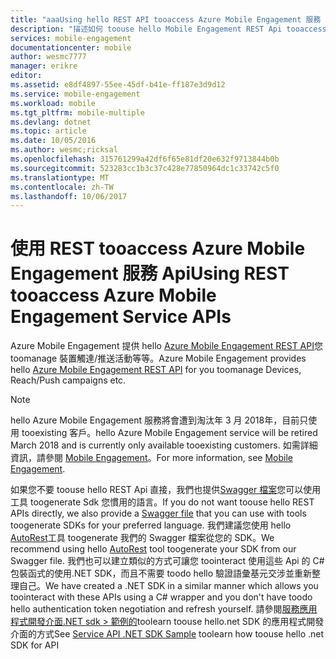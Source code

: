```yaml
---
title: "aaaUsing hello REST API tooaccess Azure Mobile Engagement 服務 Api"
description: "描述如何 toouse hello Mobile Engagement REST Api tooaccess Azure Mobile Engagement 服務 Api"
services: mobile-engagement
documentationcenter: mobile
author: wesmc7777
manager: erikre
editor: 
ms.assetid: e8df4897-55ee-45df-b41e-ff187e3d9d12
ms.service: mobile-engagement
ms.workload: mobile
ms.tgt_pltfrm: mobile-multiple
ms.devlang: dotnet
ms.topic: article
ms.date: 10/05/2016
ms.author: wesmc;ricksal
ms.openlocfilehash: 315761299a42df6f65e81df20e632f9713844b0b
ms.sourcegitcommit: 523283cc1b3c37c428e77850964dc1c33742c5f0
ms.translationtype: MT
ms.contentlocale: zh-TW
ms.lasthandoff: 10/06/2017
---
```

# <a name="using-rest-tooaccess-azure-mobile-engagement-service-apis"></a><span data-ttu-id="00de3-103">使用 REST tooaccess Azure Mobile Engagement 服務 Api</span><span class="sxs-lookup"><span data-stu-id="00de3-103">Using REST tooaccess Azure Mobile Engagement Service APIs</span></span>
<span data-ttu-id="00de3-104">Azure Mobile Engagement 提供 hello [Azure Mobile Engagement REST API](https://msdn.microsoft.com/library/azure/mt683754.aspx)您 toomanage 裝置觸達/推送活動等等。</span><span class="sxs-lookup"><span data-stu-id="00de3-104">Azure Mobile Engagement provides hello [Azure Mobile Engagement REST API](https://msdn.microsoft.com/library/azure/mt683754.aspx) for you toomanage Devices, Reach/Push campaigns etc.</span></span>

> [!NOTE]
> <span data-ttu-id="00de3-105">hello Azure Mobile Engagement 服務將會遭到淘汰年 3 月 2018年，目前只使用 tooexisting 客戶。</span><span class="sxs-lookup"><span data-stu-id="00de3-105">hello Azure Mobile Engagement service will be retired March 2018 and is currently only available tooexisting customers.</span></span> <span data-ttu-id="00de3-106">如需詳細資訊，請參閱 [Mobile Engagement](https://azure.microsoft.com/en-us/services/mobile-engagement/)。</span><span class="sxs-lookup"><span data-stu-id="00de3-106">For more information, see [Mobile Engagement](https://azure.microsoft.com/en-us/services/mobile-engagement/).</span></span>

<span data-ttu-id="00de3-107">如果您不要 toouse hello REST Api 直接，我們也提供[Swagger 檔案](https://github.com/Azure/azure-rest-api-specs/blob/master/arm-mobileengagement/2014-12-01/swagger/mobile-engagement.json)您可以使用工具 toogenerate Sdk 您慣用的語言。</span><span class="sxs-lookup"><span data-stu-id="00de3-107">If you do not want toouse hello REST APIs directly, we also provide a [Swagger file](https://github.com/Azure/azure-rest-api-specs/blob/master/arm-mobileengagement/2014-12-01/swagger/mobile-engagement.json) that you can use with tools toogenerate SDKs for your preferred language.</span></span> <span data-ttu-id="00de3-108">我們建議您使用 hello [AutoRest](https://github.com/Azure/AutoRest)工具 toogenerate 我們的 Swagger 檔案從您的 SDK。</span><span class="sxs-lookup"><span data-stu-id="00de3-108">We recommend using hello [AutoRest](https://github.com/Azure/AutoRest) tool toogenerate your SDK from our Swagger file.</span></span> <span data-ttu-id="00de3-109">我們也可以建立類似的方式可讓您 toointeract 使用這些 Api 的 C# 包裝函式的使用.NET SDK，而且不需要 toodo hello 驗證語彙基元交涉並重新整理自己。</span><span class="sxs-lookup"><span data-stu-id="00de3-109">We have created a .NET SDK in a similar manner which allows you toointeract with these APIs using a C# wrapper and you don't have toodo hello authentication token negotiation and refresh yourself.</span></span> <span data-ttu-id="00de3-110">請參閱[服務應用程式開發介面.NET sdk > 範例的](mobile-engagement-dotnet-sdk-service-api.md)toolearn toouse hello.net SDK 的應用程式開發介面的方式</span><span class="sxs-lookup"><span data-stu-id="00de3-110">See [Service API .NET SDK Sample](mobile-engagement-dotnet-sdk-service-api.md) toolearn how toouse hello .net SDK for API</span></span>
